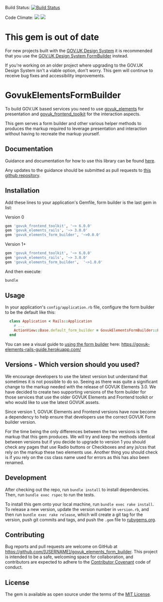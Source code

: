 Build Status:
[![Build Status](https://travis-ci.org/ministryofjustice/govuk_elements_form_builder.svg)](https://travis-ci.org/ministryofjustice/govuk_elements_form_builder)

Code Climate: <a href="https://codeclimate.com/github/ministryofjustice/govuk_elements_form_builder"><img src="https://codeclimate.com/github/ministryofjustice/govuk_elements_form_builder/badges/gpa.svg" /></a> <a href="https://codeclimate.com/github/ministryofjustice/govuk_elements_form_builder/coverage"><img src="https://codeclimate.com/github/ministryofjustice/govuk_elements_form_builder/badges/coverage.svg" /></a>

# This gem is out of date

For new projects built with the [GOV.UK Design System](https://design-system.service.gov.uk/)
it is recommended that you use the [GOV.UK Design System FormBuilder](https://github.com/DFE-Digital/govuk_design_system_formbuilder)
instead.

If you're working on an older project where upgrading to the GOV.UK Design
System isn't a viable option, don't worry. This gem will continue to receive
bug fixes and accessibility improvements.

# GovukElementsFormBuilder

To build GOV.UK based services you need to use
[govuk_elements](https://github.com/alphagov/govuk_elements) for presentation
and [govuk_frontend_toolkit](https://github.com/alphagov/govuk_frontend_toolkit)
for the interaction aspects.

This gem serves a form builder and other various helper methods to produces the
markup required to leverage presentation and interaction without having to
recreate the markup yourself.

## Documentation

Guidance and documentation for how to use this library can be found [here](https://govuk-elements-rails-guide.herokuapp.com/).

Any updates to the guidance should be submitted as pull requests to [this github repository](https://github.com/ministryofjustice/govuk_elements_rails_guide).

## Installation

Add these lines to your application's Gemfile, form builder is the last gem in list:

Version 0

```ruby
gem 'govuk_frontend_toolkit', '~> 6.0.0'
gem 'govuk_elements_rails', '~> 3.0.0'
gem 'govuk_elements_form_builder', '~>0.0.0'
```

Version 1+
```ruby
gem 'govuk_frontend_toolkit', '~> 6.0.0'
gem 'govuk_elements_rails', '~> 3.0.0'
gem 'govuk_elements_form_builder',  '~>1.0.0'
```

And then execute:

```sh
bundle
```

## Usage

In your application's `config/application.rb` file, configure the form builder
to be the default like this:

```rb
  class Application < Rails::Application
    # ...
    ActionView::Base.default_form_builder = GovukElementsFormBuilder::FormBuilder
  end
```

You can see a visual guide to
[using the form builder](https://govuk-elements-rails-guide.herokuapp.com/)
here: https://govuk-elements-rails-guide.herokuapp.com/


## Versions - Which version should you used?

We encourage developers to use the latest version but understand that sometimes
it is not possible to do so. Seeing as there was quite a significant change
to the markup needed with the release of GOVUK Elements 3.0. We have decided to
create two supporting versions of the form builder for those services that use
the older GOVUK Elements and Frontend toolkit or who would like to use the
latest GOVUK assets.

Since version 1, GOVUK Elements and Frontend versions have now become a dependency
to help ensure that developers use the correct GOVUK Form builder version.

 For the time being the only differences between the two versions is the markup
  that this gem produces. We will try and keep the methods identical between versions
  but if you decide to upgrade to version 1 you should check any pages that use
  Radio buttons or Checkboxes and any js/css that rely on the markup these two
  elements use. Another thing you should check is if you rely on the
  css class name used for errors as this has also been renamed.

## Development

After checking out the repo, run `bundle install` to install dependencies.
Then, run `bundle exec rspec` to run the tests.

To install this gem onto your local machine, run `bundle exec rake install`.
To release a new version, update the version number in `version.rb`, and then
run `bundle exec rake release`, which will create a git tag for the version,
push git commits and tags, and push the `.gem` file to
[rubygems.org](https://rubygems.org).



## Contributing

Bug reports and pull requests are welcome on GitHub at
https://github.com/[USERNAME]/govuk_elements_form_builder. This project is
intended to be a safe, welcoming space for collaboration, and contributors are
expected to adhere to the [Contributor Covenant](contributor-covenant.org)
code of conduct.


## License

The gem is available as open source under the terms of
the [MIT License](http://opensource.org/licenses/MIT).

